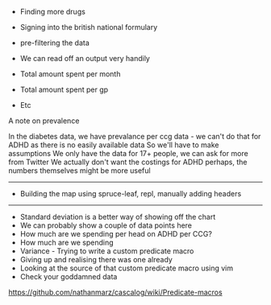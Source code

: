 - Finding more drugs
- Signing into the british national formulary
- pre-filtering the data
- We can read off an output very handily

- Total amount spent per month
- Total amount spent per gp
- Etc

A note on prevalence

In the diabetes data, we have prevalance per ccg data - we can't do that for ADHD as there is no easily available data
So we'll have to make assumptions
We only have the data for 17+ people, we can ask for more from Twitter
We actually don't want the costings for ADHD perhaps, the numbers themselves might be more useful


------

- Building the map using spruce-leaf, repl, manually adding headers


------

- Standard deviation is a better way of showing off the chart
- We can probably show a couple of data points here 
- How much are we spending per head on ADHD per CCG?
- How much are we spending
- Variance - Trying to write a custom predicate macro
- Giving up and realising there was one already
- Looking at the source of that custom predicate macro using vim
- Check your goddamned data


https://github.com/nathanmarz/cascalog/wiki/Predicate-macros

